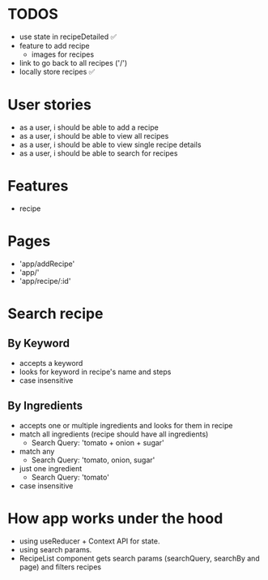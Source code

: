 # TODOS

- use state in recipeDetailed ✅
- feature to add recipe
  - images for recipes
- link to go back to all recipes ('/')
- locally store recipes ✅

# User stories

- as a user, i should be able to add a recipe
- as a user, i should be able to view all recipes
- as a user, i should be able to view single recipe details
- as a user, i should be able to search for recipes

# Features

- recipe

# Pages

- 'app/addRecipe'
- 'app/'
- 'app/recipe/:id'

# Search recipe

## By Keyword

- accepts a keyword
- looks for keyword in recipe's name and steps
- case insensitive

## By Ingredients

- accepts one or multiple ingredients and looks for them in recipe
- match all ingredients (recipe should have all ingredients)
  - Search Query: 'tomato + onion + sugar'
- match any
  - Search Query: 'tomato, onion, sugar'
- just one ingredient
  - Search Query: 'tomato'
- case insensitive

# How app works under the hood

- using useReducer + Context API for state.
- using search params.
- RecipeList component gets search params (searchQuery, searchBy and page)
  and filters recipes
